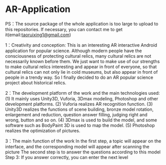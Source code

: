 # AR-Application

PS：The source package of the whole application is too large to upload to this repositories. If necessary, you can contact me to get it(email:taoruixing1@gmail.com)

1：Creativity and conception: 
This is an interesting AR interactive Android application for popular science. 
Although modern people have the consciousness of protecting cultural relics, many cultural relics are not necessarily known before them. We just want to make use of our strengths to make cultural relics interesting and appear in front of everyone, so that cultural relics can not only lie in cold museums, but also appear in front of people in a trendy way. So I finally decided to do an AR popular science project about historical relics. 

2：The development platform of the work and the main technologies used: 
(1) It mainly uses Unity3D, Vuforia, 3Dmax modeling, Photoshop and other development platforms. 
(2) Vuforia realizes AR recognition function. 
(3) Unity3D realizes the functions of scene building, bronze model rotation, enlargement and reduction, question answer filling, judging right and wrong, button and so on. 
(4) 3Dmax is used to build the model, and some software such as BodyPaint 3D is used to map the model. 
(5) Photoshop realizes the optimization of pictures. 

3：The main function of the work 
In the first step, a topic will appear on the interface, and the corresponding model will appear after scanning the picture 
The second step is to answer the questions according to this model 
Step 3: If you answer correctly, you can enter the next level 
